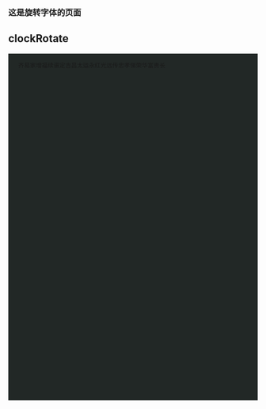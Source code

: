 <style>
.clockRotateContainer {
    background: #222826;
    height: 700px;
    padding-left: 20;
    padding-right: 20;
}
</style>
### 这是旋转字体的页面

## clockRotate

<div class="clockRotateContainer">

``` clockRotate radius=300 fontSize=40

齐易家增福续谱定吉昌太运永红光远传忠孝悌荣华富贵长

```

</div>
